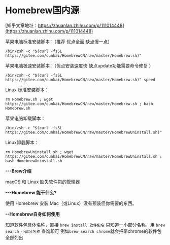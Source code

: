 # Homebrew国内源

[知乎文章地址：https://zhuanlan.zhihu.com/p/111014448](https://zhuanlan.zhihu.com/p/111014448)

苹果电脑标准安装脚本：（推荐 优点全面 缺点慢一点）


```
/bin/zsh -c "$(curl -fsSL https://gitee.com/cunkai/HomebrewCN/raw/master/Homebrew.sh)"

```

苹果电脑极速安装脚本：（优点安装速度快 缺点update功能需要命令修复 ）


```
/bin/zsh -c "$(curl -fsSL https://gitee.com/cunkai/HomebrewCN/raw/master/Homebrew.sh)" speed

```

Linux 标准安装脚本：


```
rm Homebrew.sh ; wget https://gitee.com/cunkai/HomebrewCN/raw/master/Homebrew.sh ; bash Homebrew.sh

```

苹果电脑卸载脚本：


```
/bin/zsh -c "$(curl -fsSL https://gitee.com/cunkai/HomebrewCN/raw/master/HomebrewUninstall.sh)"

```

Linux卸载脚本：


```
rm HomebrewUninstall.sh ; wget https://gitee.com/cunkai/HomebrewCN/raw/master/HomebrewUninstall.sh ; bash HomebrewUninstall.sh

```



 **---Brew介绍** 

macOS 和 Linux 缺失软件包的管理器

 **---Homebrew 能干什么?** 

使用 Homebrew 安装 Mac（或Linux）没有预装但你需要的东西。

 **--Homebrew自身如何使用** 

知道软件包具体名称，直接 `brew install 软件包名`
只知道一小部分名称，用 `brew search 小部分名称` 查询即可
例如`brew search chrome`就会把带chrome的软件包全部列出
